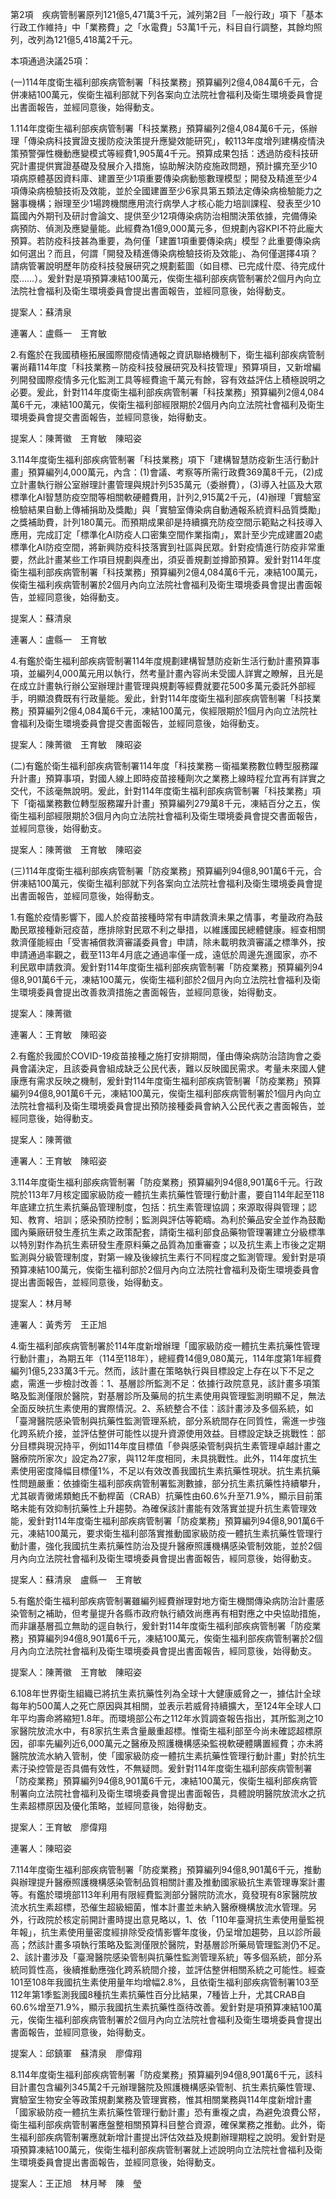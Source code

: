 第2項　疾病管制署原列121億5,471萬3千元，減列第2目「一般行政」項下「基本行政工作維持」中「業務費」之「水電費」53萬1千元，科目自行調整，其餘均照列，改列為121億5,418萬2千元。

本項通過決議25項：

(一)114年度衛生福利部疾病管制署「科技業務」預算編列2億4,084萬6千元，合併凍結100萬元，俟衛生福利部就下列各案向立法院社會福利及衛生環境委員會提出書面報告，並經同意後，始得動支。

1.114年度衛生福利部疾病管制署「科技業務」預算編列2億4,084萬6千元，係辦理「傳染病科技實證支援防疫決策提升應變效能研究」，較113年度增列建構疫情決策預警彈性機動應變模式等經費1,905萬4千元。預算成果包括：透過防疫科技研究計畫提供實證基礎及發展介入措施，協助解決防疫施政問題，預計擴充至少10項病原體基因資料庫、建置至少1項重要傳染病動態數理模型；開發及精進至少4項傳染病檢驗技術及效能，並於全國建置至少6家具第五類法定傳染病檢驗能力之醫事機構；辦理至少1場跨機關應用流行病學人才核心能力培訓課程、發表至少10篇國內外期刊及研討會論文、提供至少12項傳染病防治相關決策依據，完備傳染病預防、偵測及應變量能。此經費為1億9,000萬元多，但規劃內容KPI不符此龐大預算。若防疫科技甚為重要，為何僅「建置1項重要傳染病」模型？此重要傳染病如何選出？而且，何謂「開發及精進傳染病檢驗技術及效能」、為何僅選擇4項？請病管署說明歷年防疫科技發展研究之規劃藍圖（如目標、已完成什麼、待完成什麼……）。爰針對是項預算凍結100萬元，俟衛生福利部疾病管制署於2個月內向立法院社會福利及衛生環境委員會提出書面報告，並經同意後，始得動支。

提案人：蘇清泉

連署人：盧縣一　王育敏

2.有鑑於在我國積極拓展國際間疫情通報之資訊聯絡機制下，衛生福利部疾病管制署尚藉114年度「科技業務－防疫科技發展研究及科技管理」預算項目，又新增編列開發國際疫情多元化監測工具等經費逾千萬元有餘，容有效益評估上積極說明之必要。爰此，針對114年度衛生福利部疾病管制署「科技業務」預算編列2億4,084萬6千元，凍結100萬元，俟衛生福利部經限期於2個月內向立法院社會福利及衛生環境委員會提交書面報告，並經同意後，始得動支。

提案人：陳菁徽　王育敏　陳昭姿

3.114年度衛生福利部疾病管制署「科技業務」項下「建構智慧防疫新生活行動計畫」預算編列4,000萬元，內含：(1)會議、考察等所需行政費369萬8千元，(2)成立計畫執行辦公室辦理計畫管理與規計列535萬元（委辦費），(3)導入社區及大眾標準化AI智慧防疫空間等相關軟硬體費用，計列2,915萬2千元，(4)辦理「實驗室檢驗結果自動上傳補捐助及獎勵」與「實驗室傳染病自動通報系統資料品質獎勵」之獎補助費，計列180萬元。而預期成果卻是持續擴充防疫空間示範點之科技導入應用，完成訂定「標準化AI防疫人口密集空間作業指南」，累計至少完成建置20處標準化AI防疫空間，將新興防疫科技落實到社區與民眾。針對疫情進行防疫非常重要，然此計畫某些工作項目規劃與產出，須妥善規劃並撙節預算。爰針對114年度衛生福利部疾病管制署「科技業務」預算編列2億4,084萬6千元，凍結100萬元，俟衛生福利疾病管制署於2個月內向立法院社會福利及衛生環境委員會提出書面報告，並經同意後，始得動支。

提案人：蘇清泉

連署人：盧縣一　王育敏

4.有鑑於衛生福利部疾病管制署114年度規劃建構智慧防疫新生活行動計畫預算事項，並編列4,000萬元用以執行，然考量計畫內容尚未受國人詳實之瞭解，且光是在成立計畫執行辦公室辦理計畫管理與規劃等經費就要花500多萬元委託外部經手，明顯浪費既有行政量能。爰此，針對114年度衛生福利部疾病管制署「科技業務」預算編列2億4,084萬6千元，凍結100萬元，俟經限期於1個月內向立法院社會福利及衛生環境委員會提交書面報告，並經同意後，始得動支。

提案人：陳菁徽　王育敏　陳昭姿

(二)有鑑於衛生福利部疾病管制署114年度「科技業務－衛福業務數位轉型服務躍升計畫」預算事項，對國人線上即時疫苗接種劑次之業務上線時程允宜再有詳實之交代，不該毫無說明。爰此，針對114年度衛生福利部疾病管制署「科技業務」項下「衛福業務數位轉型服務躍升計畫」預算編列279萬8千元，凍結百分之五，俟衛生福利部經限期於3個月內向立法院社會福利及衛生環境委員會提交書面報告，並經同意後，始得動支。

提案人：陳菁徽　王育敏　陳昭姿

(三)114年度衛生福利部疾病管制署「防疫業務」預算編列94億8,901萬6千元，合併凍結100萬元，俟衛生福利部就下列各案向立法院社會福利及衛生環境委員會提出書面報告，並經同意後，始得動支。

1.有鑑於疫情影響下，國人於疫苗接種時常有申請救濟未果之情事，考量政府為鼓勵民眾接種新冠疫苗，應排除對民眾不利之舉措，以維護國民總體健康。經查相關救濟僅能經由「受害補償救濟審議委員會」申請，除未載明救濟審議之標準外，按申請通過率觀之，截至113年4月底之通過率僅一成，遠低於周邊先進國家，亦不利民眾申請救濟。爰針對114年度衛生福利部疾病管制署「防疫業務」預算編列94億8,901萬6千元，凍結100萬元，俟衛生福利部於2個月內向立法院社會福利及衛生環境委員會提出改善救濟措施之書面報告，並經同意後，始得動支。

提案人：陳菁徽

連署人：王育敏　陳昭姿

2.有鑑於我國於COVID-19疫苗接種之施打安排期間，僅由傳染病防治諮詢會之委員會議決定，且該委員會組成缺乏公民代表，難以反映國民需求。考量未來國人健康應有需求反映之機制，爰針對114年度衛生福利部疾病管制署「防疫業務」預算編列94億8,901萬6千元，凍結100萬元，俟衛生福利部疾病管制署於1個月內向立法院社會福利及衛生環境委員會提出預防接種委員會納入公民代表之書面報告，並經同意後，始得動支。

提案人：陳菁徽

連署人：王育敏　陳昭姿

3.114年度衛生福利部疾病管制署「防疫業務」預算編列94億8,901萬6千元。行政院於113年7月核定國家級防疫一體抗生素抗藥性管理行動計畫，要自114年起至118年底建立抗生素抗藥品管理制度，包括：抗生素管理協調；來源取得與管理；認知、教育、培訓；感染預防控制；監測與評估等範疇。為利於藥品安全並作為鼓勵國內藥廠研發生產抗生素之政策配套，請衛生福利部食品藥物管理署建立分級標準以特別對作為抗生素研發生產原料藥之品質為加重審查；以及抗生素上市後之定期監測與分級管理制度，對第一線及後線抗生素行不同程度之監測管理。爰針對是項預算凍結100萬元，俟衛生福利部於2個月內向立法院社會福利及衛生環境委員會提出書面報告，並經同意後，始得動支。

提案人：林月琴

連署人：黃秀芳　王正旭

4.衛生福利部疾病管制署於114年度新增辦理「國家級防疫一體抗生素抗藥性管理行動計畫」，為期五年（114至118年），總經費14億9,080萬元，114年度第1年經費編列1億5,233萬3千元。然而，該計畫在策略執行與目標設定上存在以下不足之處，需進一步檢討改善：1、基層診所監測不足：依據行政院意見，該計畫多項策略及監測僅限於醫院，對基層診所及藥局的抗生素使用與管理監測明顯不足，無法全面反映抗生素使用的實際情況。2、系統整合不佳：該計畫涉及多個系統，如「臺灣醫院感染管制與抗藥性監測管理系統，部分系統間存在同質性，需進一步強化跨系統介接，並評估整併可能性以提升資源使用效益。目標設定缺乏挑戰性：部分目標與現況持平，例如114年度目標值「參與感染管制與抗生素管理卓越計畫之醫療院所家次」設定為27家，與112年度相同，未具挑戰性。此外，114年度抗生素使用密度降幅目標僅1%，不足以有效改善我國抗生素抗藥性現狀。抗生素抗藥性問題嚴重：依據衛生福利部疾病管制署監測數據，部分抗生素抗藥性持續攀升，尤其碳青黴烯類鮑氏不動桿菌（CRAB）抗藥性由60.6%升至71.9%，顯示目前策略未能有效抑制抗藥性上升趨勢。為確保該計畫能有效落實並提升抗生素管理效能，爰針對114年度衛生福利部疾病管制署「防疫業務」預算編列94億8,901萬6千元，凍結100萬元，要求衛生福利部落實推動國家級防疫一體抗生素抗藥性管理行動計畫，強化我國抗生素抗藥性防治及提升醫療照護機構感染管制效能，並於2個月內向立法院社會福利及衛生環境委員會提出書面報告，經同意後，始得動支。

提案人：蘇清泉　盧縣一　王育敏

5.有鑑於衛生福利部疾病管制署雖編列經費辦理對地方衛生機關傳染病防治計畫感染管制之補助，但考量提升各縣市政府執行績效尚應再有相對應之中央協助措施，而非讓基層孤立無助的逕自執行，爰針對114年度衛生福利部疾病管制署「防疫業務」預算編列94億8,901萬6千元，凍結100萬元，俟衛生福利部疾病管制署於2個月內向立法院社會福利及衛生環境委員會提出書面報告，經同意後，始得動支。

提案人：陳菁徽　王育敏　陳昭姿

6.108年世界衛生組織已將抗生素抗藥性列為全球十大健康威脅之一，據估計全球每年約500萬人之死亡原因與其相關，並表示若威脅持續擴大，至124年全球人口年平均壽命將縮短1.8年。而環境部公布之112年水質調查報告指出，其所監測之10家醫院放流水中，有8家抗生素含量嚴重超標。惟衛生福利部至今尚未確認超標原因，卻率先編列近6,000萬元之醫療及照護機構感染監視軟硬體購置經費；亦未將醫院放流水納入管制，使「國家級防疫一體抗生素抗藥性管理行動計畫」對於抗生素汙染控管是否具備有效性，不無疑問。爰針對114年度衛生福利部疾病管制署「防疫業務」預算編列94億8,901萬6千元，凍結100萬元，俟衛生福利部疾病管制署向立法院社會福利及衛生環境委員會提出書面報告，具體說明醫院放流水之抗生素超標原因及優化策略，並經同意後，始得動支。

提案人：王育敏　廖偉翔

連署人：陳昭姿

7.114年度衛生福利部疾病管制署「防疫業務」預算編列94億8,901萬6千元，推動與辦理提升醫療照護機構感染管制品質相關計畫及推動國家級抗生素管理專案計畫等。有鑑於環境部113年利用有限經費監測部分醫院防流水，竟發現有8家醫院放流水抗生素超標，恐催生超級細菌，惟本計畫並未納入醫療機構放流水管理。另外，行政院於核定前開計畫時提出意見略以，1、依「110年臺灣抗生素使用量監視年報」，抗生素使用量密度經排除受疫情影響年度後，仍呈增加趨勢，且以診所最高；然該計畫多項執行策略及監測僅限於醫院，對基層診所藥局管理監測仍不足。2、該計畫涉及「臺灣醫院感染管制與抗藥性監測管理系統」等多個系統，部分系統同質性高，後續推動應強化跨系統間介接，並評估整併相關系統之可能性。經查101至108年我國抗生素使用量年均增幅2.8%，且依衛生福利部疾病管制署103至112年第1季監測我國8種抗生素抗藥性百分比結果，7種皆上升，尤其CRAB自60.6%增至71.9%，顯示我國抗生素抗藥性亟待改善。爰針對是項預算凍結100萬元，俟衛生福利部疾病管制署於2個月內向立法院社會福利及衛生環境委員會提出書面報告，並經同意後，始得動支。

提案人：邱鎮軍　蘇清泉　廖偉翔

8.114年度衛生福利部疾病管制署「防疫業務」預算編列94億8,901萬6千元，該科目計畫包含編列345萬2千元辦理醫院及照護機構感染管制、抗生素抗藥性管理、實驗室生物安全等政策規劃業務及管理實務，惟其相關業務與114年度新增計畫「國家級防疫一體抗生素抗藥性管理行動計畫」恐有重複之虞，為避免浪費公帑，衛生福利部疾病管制署應盤整相關預算科目整合資源，確保業務之推動。此外，衛生福利部疾病管制署應就新增計畫提出評估效益及規劃辦理期程之說明。爰針對是項預算凍結100萬元，俟衛生福利部疾病管制署就上述說明向立法院社會福利及衛生環境委員會提出書面報告，並經同意後，始得動支。

提案人：王正旭　林月琴　陳　瑩
